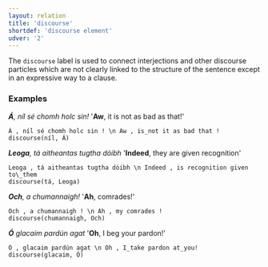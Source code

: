 ```yaml
---
layout: relation
title: 'discourse'
shortdef: 'discourse element'
udver: '2'
---
```


The `discourse` label is used to connect interjections and other discourse particles which are not clearly linked to the structure of the sentence except in an expressive way to a clause. 
### Examples

_<b>Á</b>, níl sé chomh holc sin!_  '<b>Aw</b>, it is not as bad as that!'

~~~ sdparse
Á , níl sé chomh holc sin ! \n Aw , is_not it as bad that !
discourse(níl, Á)
~~~

_<b>Leoga</b>, tá aitheantas tugtha dóibh_ '<b>Indeed</b>, they are given recognition'

~~~ sdparse
Leoga , tá aitheantas tugtha dóibh \n Indeed , is recognition given to\_them
discourse(tá, Leoga)
~~~

_<b>Och</b>, a chumannaigh!_ '<b>Ah</b>, comrades!'

~~~ sdparse
Och , a chumannaigh ! \n Ah , my comrades !
discourse(chumannaigh, Och)
~~~

_<b>Ó</b> glacaim pardún agat_ '<b>Oh</b>, I beg your pardon!'
~~~ sdparse
Ó , glacaim pardún agat \n Oh , I_take pardon at_you!
discourse(glacaim, Ó)
~~~
<!-- Interlanguage links updated Út zář 29 18:41:19 CEST 2020 -->
